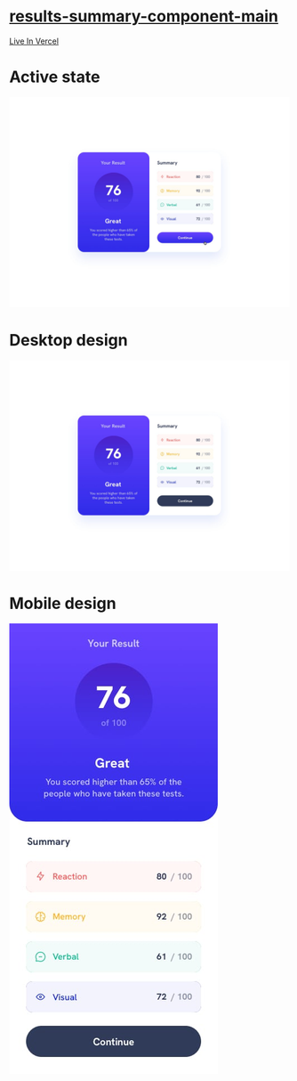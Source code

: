 <a href="https://www.frontendmentor.io/challenges/results-summary-component-CE_K6s0maV">
  <h1>results-summary-component-main</h1>
</a>
<a href="https://results-summary-component-main-git-main-yeabtesfaye.vercel.app/" > Live In Vercel </a>
<h1>Active state</h1>
<img src="./src/design/active-states.jpg" alt="Active state" />
<h1>Desktop design</h1>
<img src="./src/design/desktop-design.jpg" alt="Desktop design" />
<h1>Mobile design</h1>
<img src="./src/design/mobile-design.jpg" alt="Mobile design" />
